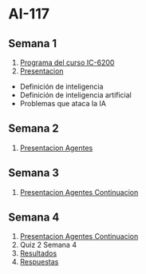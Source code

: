 # AI-117
## Semana 1
1. [Programa del curso IC-6200](https://docs.google.com/document/d/1T48Pw1-uIwo1g4P5StoBqzob8uBRRNKdGshaJWEeMYc/edit?usp=sharing)
2. [Presentacion](https://docs.google.com/presentation/d/1fAmenEQJVK7n-1c2uTJN85nlTARINquFqVtIdlVR7EU/edit?usp=sharing)
  * Definición de inteligencia
  * Definición de inteligencia artificial
  * Problemas que ataca la IA

## Semana 2
1. [Presentacion Agentes](https://docs.google.com/presentation/d/11i6612LD3kZkCb0NulPNPO9mUONOtVYpLT8HWUUH2Zo/edit?usp=sharing)

## Semana 3
1. [Presentacion Agentes Continuacion](https://docs.google.com/presentation/d/1JPrkiH9_hNFdsZbc6EFGKr-Kp12oYVafG7Wl-oERHec/edit?usp=sharing)
 
## Semana 4
1. [Presentacion Agentes Continuacion](https://docs.google.com/presentation/d/14Pl_-7M2Naqi7eJzLXQ5Clz7kiqFELoCSMzyPZRNzVM/edit?usp=sharing)
2. Quiz 2 Semana 4
  1. [Resultados](https://github.com/luiskarlos/IA-217/blob/master/evaluaciones/quices/quiz-Quiz2Semana3-full.csv)
  1. [Respuestas](https://docs.google.com/document/d/1UEkiH2Ye28hX4jomJlfR1ASq60LrLiLC3kwqyCC167k/edit?usp=sharing)
 
